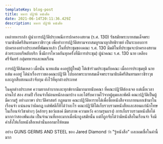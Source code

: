 ```yaml
---
templateKey: blog-post
title: ทหาร ปฏิวัติ หนังสือ
date: 2021-06-14T20:11:36.429Z
description: ทหาร ปฏิวัติ หนังสือ
---
```

เหล่าทหารกล้า ผู้นำการปฎิวัติประเพณีการปกครองสยาม (ร.ศ. 130) รัชสมัยพระบาทสมเด็จพระรามาธิบดีศรีสินทรมหาวชิราวุธ เพื่อทำการปฏิวัติสยามจากสมบูรณาญาสิทธิราชย์ เป็นระบอบการปกครองอย่างประเทศที่พัฒนาเเล้ว (ในที่ประชุมของคณะ ร.ศ. 130 มีมติในที่ประชุมจะปกครองสยามด้วยระบอบรีพลับบริก ซึ่งมีการโหวตกันทุกครั้งที่มีการประชุม) ผู้นำคณะ ร.ศ. 130 นาย เหลียง ศรีจันทร์ กลุ่มทหารเเละพลเรือน

การปฎิวัติล้มเหลว เมื่อนั่น นายเเต้ม คงอยู่(ผู้ใหม่) ได้เข้าร่วมประชุมกับคณะ เมื่อการประชุมยุติ นายเเต้ม คงอยู่ ได้นำเรื่องราวของคณะปฎิวัติ ไปบอกพระบาทสมเด็จพระรามาธิบดีศรีสินทรมหาวชิราวุธ เเละถูกสืบสอนเเล้วจับกุม คังไว้ที่คุกต่างประเทศ

ในคุกต่างประเทศ ความยากลำบากเเละทุกข์ยากมีมากมายนับคณา ที่คณะปฎิวัติต้องเจอ เเต่เมื่อเวลาผ่านไป สอง สามปี เรือนจำก็ผ่อนหนักลงมาบ้าง เเละได้รับความไว้จากผู้คุมเเละพัศดี คณะปฎิวัติเป็นผู้มีความรู้ อย่างภาษา ประวัติศาสตร์ กฎหมาย คณะปฎิวัติหารายได้เพื่อซื้อหนังสือจากภายนอกเข้ามาในเรือนจำ เเน่นอนว่าผิดกฏ เเต่พัศดีก็ทิได้ว่าอะไร คณะปฎิวัติได้เก็บรวบรวมหนังสือเเละสอนเเก่นักโทษในเรือนจำวิชาต่างๆ (คล้ายๆ ชอว์แชงค์ มิตรภาพ ความหวัง ความรุนแรง) การเก็บรวบรวมหนังสือได้มากกว่าสองพันเล่ม เป็นจำนวนที่เยอะมากเมื่อนึกถูงสมัยนั้น เเต่ก็ถูกจับได้ว่ามีหนังสือในเรือนจำ จึงมีคำสั่งให้เก็บหนังสือเหล่านั่นออกมาให้หมด

อย่าง GUNS GERMS AND STEEL ของ Jared Diamond ว่า "รู้หนังสือ" เเละผมเชื่อในคำนี้มาก